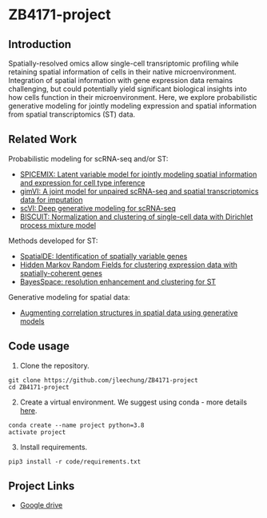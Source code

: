 # ZB4171-project

## Introduction
Spatially-resolved omics allow single-cell transriptomic profiling while retaining spatial information of cells in their native microenvironment. Integration of spatial information with gene expression data remains challenging, but could potentially yield significant biological insights into how cells function in their microenvironment. Here, we explore probabilistic generative modeling for jointly modeling expression and spatial information from spatial transcriptomics (ST) data.  

## Related Work
Probabilistic modeling for scRNA-seq and/or ST:
- [SPICEMIX: Latent variable model for jointly modeling spatial information and expression for cell type inference](https://www.biorxiv.org/content/10.1101/2020.11.29.383067v2)
- [gimVI: A joint model for unpaired scRNA-seq and spatial transcriptomics data for imputation](https://arxiv.org/abs/1905.02269)
- [scVI: Deep generative modeling for scRNA-seq](https://www.nature.com/articles/s41592-018-0229-2)
- [BISCUIT: Normalization and clustering of single-cell data with Dirichlet process mixture model](http://proceedings.mlr.press/v48/prabhakaran16.pdf)

Methods developed for ST:
- [SpatialDE: Identification of spatially variable genes](https://www.nature.com/articles/nmeth.4636)
- [Hidden Markov Random Fields for clustering expression data with spatially-coherent genes](https://www.nature.com/articles/nbt.4260)
- [BayesSpace: resolution enhancement and clustering for ST](https://www.nature.com/articles/s41587-021-00935-2)

Generative modeling for spatial data:
- [Augmenting correlation structures in spatial data using generative models](https://arxiv.org/abs/1905.09796)

## Code usage

1. Clone the repository.

```
git clone https://github.com/jleechung/ZB4171-project
cd ZB4171-project
```

2. Create a virtual environment. We suggest using conda - more details [here](https://conda.io/projects/conda/en/latest/user-guide/getting-started.html). 

```
conda create --name project python=3.8
activate project
```

3. Install requirements.

```
pip3 install -r code/requirements.txt
```

## Project Links
- [Google drive](https://drive.google.com/drive/folders/1_L_nxCWiQm930fWjjEeX_CY6wCz41tiR)
